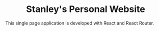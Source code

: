 <h1 align="center">Stanley's Personal Website</h1>

This single page application is developed with React and React Router.
